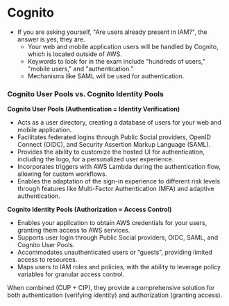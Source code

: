 # Cognito

* If you are asking yourself, "Are users already present in IAM?", the answer is yes, they are.
  * Your web and mobile application users will be handled by Cognito, which is located outside of AWS.
  * Keywords to look for in the exam include "hundreds of users," "mobile users," and "authentication."
  * Mechanisms like SAML will be used for authentication.

### Cognito User Pools vs. Cognito Identity Pools

**Cognito User Pools (Authentication = Identity Verification)**

* Acts as a user directory, creating a database of users for your web and mobile application.
* Facilitates federated logins through Public Social providers, OpenID Connect (OIDC), and Security Assertion Markup Language (SAML).
* Provides the ability to customize the hosted UI for authentication, including the logo, for a personalized user experience.
* Incorporates triggers with AWS Lambda during the authentication flow, allowing for custom workflows.
* Enables the adaptation of the sign-in experience to different risk levels through features like Multi-Factor Authentication (MFA) and adaptive authentication.

**Cognito Identity Pools (Authorization = Access Control)**

* Enables your application to obtain AWS credentials for your users, granting them access to AWS services.
* Supports user login through Public Social providers, OIDC, SAML, and Cognito User Pools.
* Accommodates unauthenticated users or “guests”, providing limited access to resources.
* Maps users to IAM roles and policies, with the ability to leverage policy variables for granular access control.

When combined (CUP + CIP), they provide a comprehensive solution for both authentication (verifying identity) and authorization (granting access).
